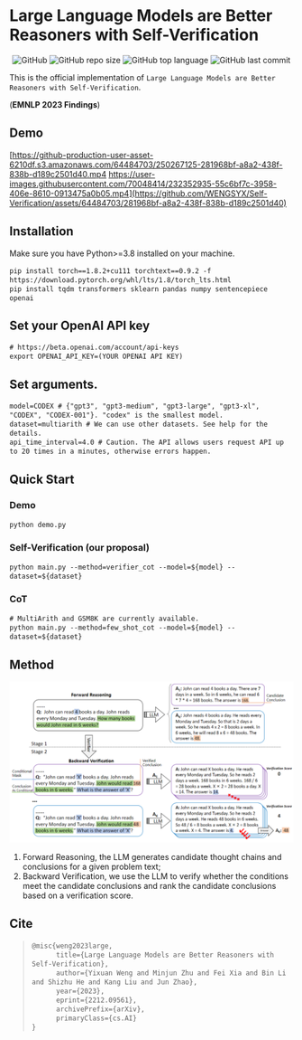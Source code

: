 # Large Language Models are Better Reasoners with Self-Verification
<p align="center">
    <img alt="GitHub" src="https://img.shields.io/github/license/WENGSYX/Self-Verification.svg?color=blue&style=flat-square">
    <img alt="GitHub repo size" src="https://img.shields.io/github/repo-size/WENGSYX/Self-Verification">
    <img alt="GitHub top language" src="https://img.shields.io/github/languages/top/WENGSYX/Self-Verification">
    <img alt="GitHub last commit" src="https://img.shields.io/github/last-commit/WENGSYX/Self-Verification">
</p>

This is the official implementation of `Large Language Models are Better Reasoners with Self-Verification`.

(**EMNLP 2023 Findings**)

## Demo

[https://github-production-user-asset-6210df.s3.amazonaws.com/64484703/250267125-281968bf-a8a2-438f-838b-d189c2501d40.mp4
https://user-images.githubusercontent.com/70048414/232352935-55c6bf7c-3958-406e-8610-0913475a0b05.mp4](https://github.com/WENGSYX/Self-Verification/assets/64484703/281968bf-a8a2-438f-838b-d189c2501d40)

## Installation
Make sure you have Python>=3.8 installed on your machine.
```
pip install torch==1.8.2+cu111 torchtext==0.9.2 -f https://download.pytorch.org/whl/lts/1.8/torch_lts.html
pip install tqdm transformers sklearn pandas numpy sentencepiece openai
```

## Set your OpenAI API key
```
# https://beta.openai.com/account/api-keys
export OPENAI_API_KEY=(YOUR OPENAI API KEY)
```

## Set arguments.
```
model=CODEX # {"gpt3", "gpt3-medium", "gpt3-large", "gpt3-xl", "CODEX", "CODEX-001"}. "codex" is the smallest model.
dataset=multiarith # We can use other datasets. See help for the details.
api_time_interval=4.0 # Caution. The API allows users request API up to 20 times in a minutes, otherwise errors happen.
```

## Quick Start

### Demo
```
python demo.py
```

### Self-Verification (our proposal)
```
python main.py --method=verifier_cot --model=${model} --dataset=${dataset}
```

### CoT
```
# MultiArith and GSM8K are currently available.
python main.py --method=few_shot_cot --model=${model} --dataset=${dataset}
```



## Method

![main](./img/method.png)

1. Forward Reasoning, the LLM generates candidate thought chains and conclusions for a given problem text; 
2. Backward Verification, we use the LLM to verify whether the conditions meet the candidate conclusions and rank the candidate conclusions based on a verification score.



## Cite

> ```
> @misc{weng2023large,
>       title={Large Language Models are Better Reasoners with Self-Verification}, 
>       author={Yixuan Weng and Minjun Zhu and Fei Xia and Bin Li and Shizhu He and Kang Liu and Jun Zhao},
>       year={2023},
>       eprint={2212.09561},
>       archivePrefix={arXiv},
>       primaryClass={cs.AI}
> }
> ```
